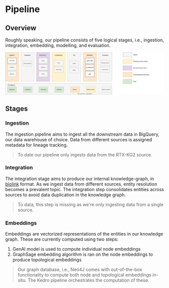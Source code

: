 # Pipeline

## Overview

Roughly speaking, our pipeline consists of five logical stages, i.e., ingestion, integration, embedding, modelling, and evaluation.

![](../assets/img/status.drawio.svg)

## Stages

### Ingestion

The ingestion pipeline aims to ingest all the downstream data in BigQuery, our data warehouse of choice. Data from different sources is assigned metadata for lineage tracking.

> To date our pipeline only ingests data from the RTX-KG2 source.

### Integration

The integration stage aims to produce our internal knowledge-graph, in [biolink](https://github.com/usebiolink/biolink) format. As we ingest data from different sources, entity resolution becomes a prevalent topic. The integration step consolidates entities across sources to avoid data duplication in the knowledge graph.

> To data, this step is missing as we're only ingesting data from a single source.

### Embeddings

Embeddings are vectorized representations of the entities in our knowledge graph. These are currently computed using two steps:

1. GenAI model is used to compute individual node embeddings
2. GraphSage embedding algorithm is ran on the node embeddings to produce topological embeddings

> Our graph database, i.e., Neo4J comes with out-of-the-box functionality to compute both node and topological embeddings in-situ. The Kedro pipeline orchestrates the computation of these.